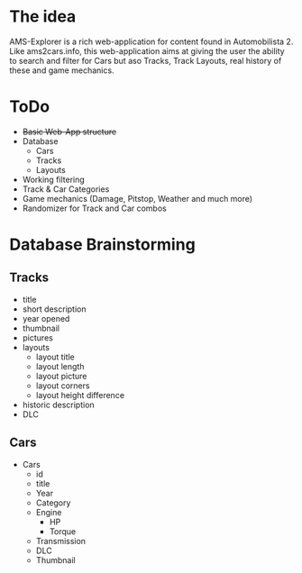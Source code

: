# The idea
AMS-Explorer is a rich web-application for content found in Automobilista 2. Like ams2cars.info, this web-application aims at giving the user the ability to search and filter for Cars but aso Tracks, Track Layouts, real history of these and game mechanics.

# ToDo
- ~~Basic Web-App structure~~
- Database
    - Cars
    - Tracks
    - Layouts
- Working filtering
- Track & Car Categories
- Game mechanics (Damage, Pitstop, Weather and much more)
- Randomizer for Track and Car combos

# Database Brainstorming

## Tracks
- title
- short description
- year opened
- thumbnail
- pictures
- layouts
    - layout title
    - layout length
    - layout picture
    - layout corners
    - layout height difference
- historic description
- DLC

## Cars
- Cars
    - id
    - title
    - Year
    - Category
    - Engine
        - HP
        - Torque
    - Transmission
    - DLC
    - Thumbnail
